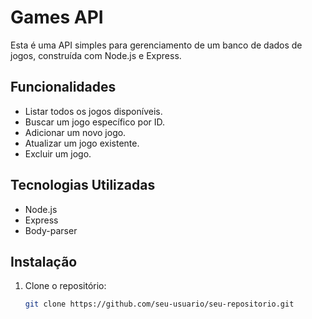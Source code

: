 # Games API

Esta é uma API simples para gerenciamento de um banco de dados de jogos, construída com Node.js e Express.

## Funcionalidades

- Listar todos os jogos disponíveis.
- Buscar um jogo específico por ID.
- Adicionar um novo jogo.
- Atualizar um jogo existente.
- Excluir um jogo.

## Tecnologias Utilizadas

- Node.js
- Express
- Body-parser

## Instalação

1. Clone o repositório:

   ```bash
   git clone https://github.com/seu-usuario/seu-repositorio.git
